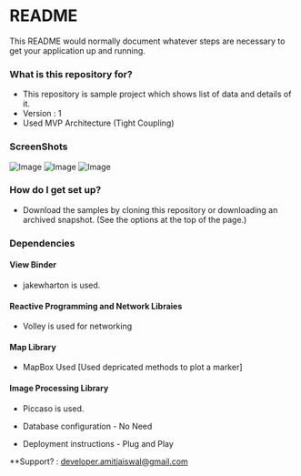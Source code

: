 # README #


This README would normally document whatever steps are necessary to get your application up and running.

### What is this repository for? ###

* This repository is sample project which shows list of data and details of it.
* Version : 1
* Used MVP Architecture (Tight Coupling)


### ScreenShots ###
![Image](https://i.imgur.com/cTkRWEi.png)
![Image](https://i.imgur.com/aEDT8Tv.png)
![Image](https://i.imgur.com/cqudVhE.png)


### How do I get set up? ###

* Download the samples by cloning this repository or downloading an archived snapshot. (See the options at the top of the page.)

### Dependencies ###
#### View Binder ####
* jakewharton is used.

#### Reactive Programming and Network Libraies ####
* Volley is used for networking

#### Map Library ####
* MapBox Used [Used depricated methods to plot a marker]

#### Image Processing Library ####
* Piccaso is used.

* Database configuration - No Need
* Deployment instructions - Plug and Play


**Support? : <developer.amitjaiswal@gmail.com>



